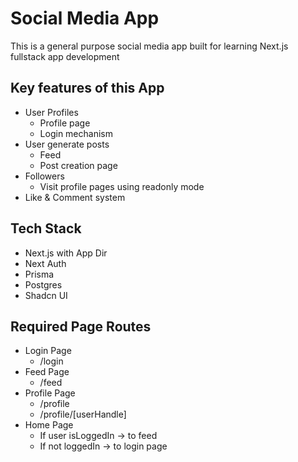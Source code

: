 # Social Media App

This is a general purpose social media app built for learning Next.js fullstack app development

## Key features of this App

- User Profiles
  - Profile page
  - Login mechanism
- User generate posts
  - Feed
  - Post creation page
- Followers
  - Visit profile pages using readonly mode
- Like & Comment system

## Tech Stack

- Next.js with App Dir
- Next Auth
- Prisma
- Postgres
- Shadcn UI

## Required Page Routes

- Login Page
  - /login
- Feed Page
  - /feed
- Profile Page
  - /profile
  - /profile/[userHandle]
- Home Page
  - If user isLoggedIn -> to feed
  - If not loggedIn -> to login page
